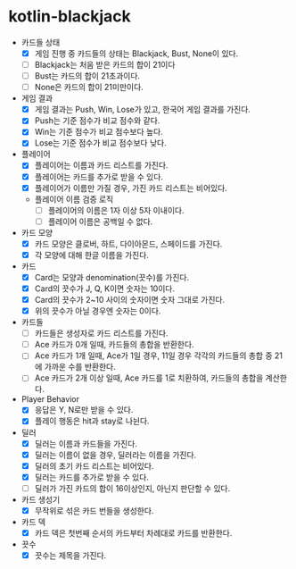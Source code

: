 # kotlin-blackjack

- 카드들 상태
  - [X] 게임 진행 중 카드들의 상태는 Blackjack, Bust, None이 있다.
  - [ ] Blackjack는 처음 받은 카드의 합이 21이다
  - [ ] Bust는 카드의 합이 21초과이다.
  - [ ] None은 카드의 합이 21미만이다.
- 게임 결과
    - [X] 게임 결과는 Push, Win, Lose가 있고, 한국어 게임 결과를 가진다.
    - [X] Push는 기준 점수가 비교 점수와 같다.
    - [X] Win는 기준 점수가 비교 점수보다 높다.
    - [X] Lose는 기준 점수가 비교 점수보다 낮다.
- 플레이어
    - [X] 플레이어는 이름과 카드 리스트를 가진다.
    - [X] 플레이어는 카드를 추가로 받을 수 있다.
    - [X] 플레이어가 이름만 가질 경우, 가진 카드 리스트는 비어있다.
    - 플레이어 이름 검증 로직
        - [ ] 플레이어의 이름은 1자 이상 5자 이내이다.
        - [ ] 플레이어 이름은 공백일 수 없다.
- 카드 모양
    - [X] 카드 모양은 클로버, 하트, 다이아몬드, 스페이드를 가진다.
    - [X] 각 모양에 대해 한글 이름을 가진다.
- 카드
    - [X] Card는 모양과 denomination(끗수)를 가진다.
    - [X] Card의 끗수가 J, Q, K이면 숫자는 10이다.
    - [X] Card의 끗수가 2~10 사이의 숫자이면 숫자 그대로 가진다.
    - [X] 위의 끗수가 아닐 경우엔 숫자는 0이다.
- 카드들
    - [ ] 카드들은 생성자로 카드 리스트를 가진다.
    - [ ] Ace 카드가 0개 일때, 카드들의 총합을 반환한다.
    - [ ] Ace 카드가 1개 일때, Ace가 1일 경우, 11일 경우 각각의 카드들의 총합 중 21에 가까운 수를 반환한다.
    - [ ] Ace 카드가 2개 이상 일때, Ace 카드를 1로 치환하여, 카드들의 총합을 계산한다.
- Player Behavior
    - [X] 응답은 Y, N로만 받을 수 있다.
    - [X] 플레이 행동은 hit과 stay로 나뉜다.
- 딜러
    - [X] 딜러는 이름과 카드들을 가진다.
    - [X] 딜러는 이름이 없을 경우, 딜러라는 이름을 가진다.
    - [X] 딜러의 초기 카드 리스트는 비어있다.
    - [X] 딜러는 카드를 추가로 받을 수 있다.
    - [ ] 딜러가 가진 카드의 합이 16이상인지, 아닌지 판단할 수 있다.
- 카드 생성기
    - [X] 무작위로 섞은 카드 번들을 생성한다.
- 카드 덱
  - [X] 카드 덱은 첫번째 순서의 카드부터 차례대로 카드를 반환한다.
- 끗수
  - [X] 끗수는 제목을 가진다.